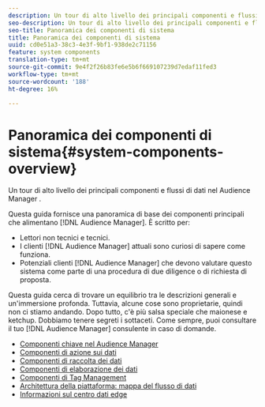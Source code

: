 ```yaml
---
description: Un tour di alto livello dei principali componenti e flussi di dati nel Audience Manager .
seo-description: Un tour di alto livello dei principali componenti e flussi di dati nel Audience Manager .
seo-title: Panoramica dei componenti di sistema
title: Panoramica dei componenti di sistema
uuid: cd0e51a3-38c3-4e3f-9bf1-938de2c71156
feature: system components
translation-type: tm+mt
source-git-commit: 9e4f2f26b83fe6e5b6f669107239d7edaf11fed3
workflow-type: tm+mt
source-wordcount: '188'
ht-degree: 16%

---
```



# Panoramica dei componenti di sistema{#system-components-overview}

Un tour di alto livello dei principali componenti e flussi di dati nel Audience Manager .

<!-- 

c_compintro.xml

 -->

Questa guida fornisce una panoramica di base dei componenti principali che alimentano [!DNL Audience Manager]. È scritto per:

* Lettori non tecnici e tecnici.
* I clienti [!DNL Audience Manager] attuali sono curiosi di sapere come funziona.
* Potenziali clienti [!DNL Audience Manager] che devono valutare questo sistema come parte di una procedura di due diligence o di richiesta di proposta.

Questa guida cerca di trovare un equilibrio tra le descrizioni generali e un&#39;immersione profonda. Tuttavia, alcune cose sono proprietarie, quindi non ci stiamo andando. Dopo tutto, c&#39;è più salsa speciale che maionese e ketchup. Dobbiamo tenere segreti i sottaceti. Come sempre, puoi consultare il tuo [!DNL Audience Manager] consulente in caso di domande.

* [Componenti chiave nel Audience Manager ](/help/using/reference/system-components/components-stack.md)
* [Componenti di azione sui dati](/help/using/reference/system-components/components-data-action.md)
* [Componenti di raccolta dei dati](/help/using/reference/system-components/components-data-collection.md)
* [Componenti di elaborazione dei dati](/help/using/reference/system-components/components-data-processing.md)
* [Componenti di Tag Management](/help/using/reference/system-components/components-tag-management.md)
* [Architettura della piattaforma: mappa del flusso di dati](/help/using/reference/system-components/components-platform-architecture.md)
* [Informazioni sul centro dati edge](/help/using/reference/system-components/components-edge.md)

